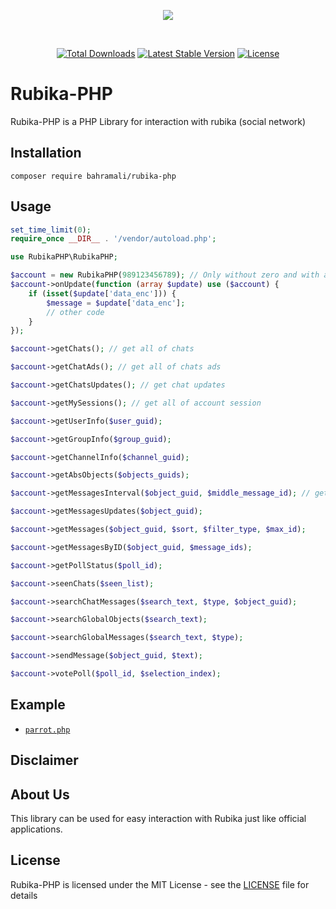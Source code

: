 <p align="center">
<a href='https://web.rubika.ir' target="_blank">
<img src='https://bahramali.ir/img/rubika.logo.svg'></img></a></p>
<br />
<p align="center">
<a href="https://packagist.org/packages/bahramali/rubika-php"><img src="https://img.shields.io/packagist/dt/bahramali/rubika-php" alt="Total Downloads"></a>
<a href="https://packagist.org/packages/bahramali/rubika-php"><img src="https://img.shields.io/packagist/v/bahramali/rubika-php" alt="Latest Stable Version"></a>
<a href="https://packagist.org/packages/bahramali/rubika-php"><img src="https://img.shields.io/packagist/l/bahramali/rubika-php" alt="License"></a>
</p>

# Rubika-PHP
Rubika-PHP is a PHP Library for interaction with rubika (social network)

## Installation
```
composer require bahramali/rubika-php
```
## Usage
```php
set_time_limit(0);
require_once __DIR__ . '/vendor/autoload.php';

use RubikaPHP\RubikaPHP;

$account = new RubikaPHP(989123456789); // Only without zero and with area code 98
$account->onUpdate(function (array $update) use ($account) {
    if (isset($update['data_enc'])) {
        $message = $update['data_enc'];
        // other code
    }
});

```
```php
$account->getChats(); // get all of chats

$account->getChatAds(); // get all of chats ads

$account->getChatsUpdates(); // get chat updates

$account->getMySessions(); // get all of account session

$account->getUserInfo($user_guid);

$account->getGroupInfo($group_guid);

$account->getChannelInfo($channel_guid);

$account->getAbsObjects($objects_guids);

$account->getMessagesInterval($object_guid, $middle_message_id); // get message content by message id

$account->getMessagesUpdates($object_guid);

$account->getMessages($object_guid, $sort, $filter_type, $max_id);

$account->getMessagesByID($object_guid, $message_ids);

$account->getPollStatus($poll_id);

$account->seenChats($seen_list);

$account->searchChatMessages($search_text, $type, $object_guid);

$account->searchGlobalObjects($search_text);

$account->searchGlobalMessages($search_text, $type);

$account->sendMessage($object_guid, $text);

$account->votePoll($poll_id, $selection_index);

```
## Example
* [`parrot.php`](https://github.com/ErfanBahramali/Rubika-PHP/blob/main/examples/parrot.php) 


## Disclaimer

## About Us
This library can be used for easy interaction with Rubika just like official applications.

## License
Rubika-PHP is licensed under the MIT License - see the [LICENSE](LICENSE) file for details
